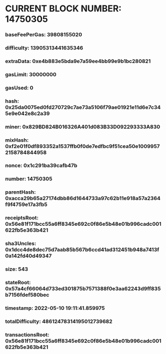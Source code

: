 # CURRENT BLOCK NUMBER: 14750305

### baseFeePerGas: 39808155020
### difficulty: 13905313441635346
### extraData: 0xe4b883e5bda9e7a59ee4bb99e9b1bc280821
### gasLimit: 30000000
### gasUsed: 0
### hash: 0x25da0075ed0fd270729c7ae73a5106f79ae01921e11d6e7c345e9e042e8c2a39
### miner: 0x829BD824B016326A401d083B33D092293333A830
### mixHash: 0xf2e01f0df893352a1537ffb0f0de7edfbc9f51cea50e10099572158784844958
### nonce: 0x1c291ba39cafb47b
### number: 14750305
### parentHash: 0xacca29b65a27174dbb86d1644733a97c62b11e918a57a2364f9f4759e17a3fb5
### receiptsRoot: 0x56e81f171bcc55a6ff8345e692c0f86e5b48e01b996cadc001622fb5e363b421
### sha3Uncles: 0x1dcc4de8dec75d7aab85b567b6ccd41ad312451b948a7413f0a142fd40d49347
### size: 543
### stateRoot: 0x57a4cf66064d733ed301875b7571388f0e3aa62243d9ff835b7156fdef580bec
### timestamp: 2022-05-10 19:11:41.859975
### totalDifficulty: 48612478314195012739682
### transactionsRoot: 0x56e81f171bcc55a6ff8345e692c0f86e5b48e01b996cadc001622fb5e363b421
